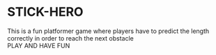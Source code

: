 # STICK-HERO
This is a fun platformer game where players have to predict the length correctly in order to reach the next
obstacle
<br>
PLAY AND HAVE FUN
